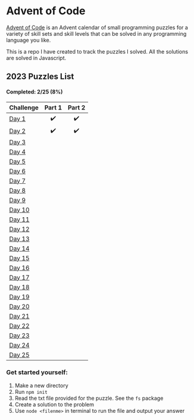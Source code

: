 # Advent of Code

[Advent of Code](https://adventofcode.com) is an Advent calendar of small programming puzzles for a variety of skill sets and skill levels that can be solved in any programming language you like.

This is a repo I have created to track the puzzles I solved.
All the solutions are solved in Javascript.

## 2023 Puzzles List

#### Completed: 2/25 (8%)

| Challenge             |       Part 1       |       Part 2       |
| --------------------- | :----------------: | :----------------: |
| [Day 1](2023/day1/)   | :heavy_check_mark: | :heavy_check_mark: |
| [Day 2](2023/day2/)   | :heavy_check_mark: | :heavy_check_mark: |
| [Day 3](2023/day3/)   |                    |                    |
| [Day 4](2023/day4/)   |                    |                    |
| [Day 5](2023/day5/)   |                    |                    |
| [Day 6](2023/day6/)   |                    |                    |
| [Day 7](2023/day7/)   |                    |                    |
| [Day 8](2023/day8/)   |                    |                    |
| [Day 9](2023/day9/)   |                    |                    |
| [Day 10](2023/day10/) |                    |                    |
| [Day 11](2023/day11/) |                    |                    |
| [Day 12](2023/day12/) |                    |                    |
| [Day 13](2023/day13/) |                    |                    |
| [Day 14](2023/day14/) |                    |                    |
| [Day 15](2023/day15/) |                    |                    |
| [Day 16](2023/day16/) |                    |                    |
| [Day 17](2023/day17/) |                    |                    |
| [Day 18](2023/day18/) |                    |                    |
| [Day 19](2023/day19/) |                    |                    |
| [Day 20](2023/day20/) |                    |                    |
| [Day 21](2023/day21/) |                    |                    |
| [Day 22](2023/day22/) |                    |                    |
| [Day 23](2023/day23/) |                    |                    |
| [Day 24](2023/day24/) |                    |                    |
| [Day 25](2023/day25/) |                    |                    |

### Get started yourself:

1. Make a new directory
2. Run `npm init`
3. Read the txt file provided for the puzzle. See the `fs` package
4. Create a solution to the problem
5. Use `node <filenme>` in terminal to run the file and output your answer
